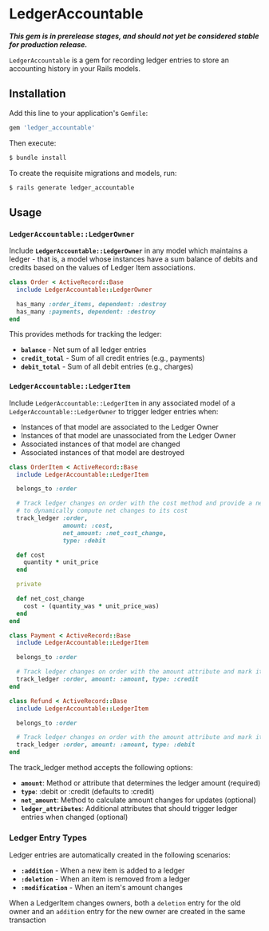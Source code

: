 # LedgerAccountable

**_This gem is in prerelease stages, and should not yet be considered stable for production release._**

`LedgerAccountable` is a gem for recording ledger entries to store an accounting history in your Rails models.

## Installation

Add this line to your application's `Gemfile`:

```ruby
gem 'ledger_accountable'
```

Then execute:

```bash
$ bundle install
```

To create the requisite migrations and models, run:

```bash
$ rails generate ledger_accountable
```

## Usage

### `LedgerAccountable::LedgerOwner`

Include **`LedgerAccountable::LedgerOwner`** in any model which maintains a ledger - that is, a model whose instances have a sum balance of debits and credits based on the values of Ledger Item associations.

```ruby
class Order < ActiveRecord::Base
  include LedgerAccountable::LedgerOwner

  has_many :order_items, dependent: :destroy
  has_many :payments, dependent: :destroy
end
```

This provides methods for tracking the ledger:

- **`balance`** - Net sum of all ledger entries
- **`credit_total`** - Sum of all credit entries (e.g., payments)
- **`debit_total`** - Sum of all debit entries (e.g., charges)

### `LedgerAccountable::LedgerItem`

Include `LedgerAccountable::LedgerItem` in any associated model of a `LedgerAccountable::LedgerOwner` to trigger ledger entries when:

- Instances of that model are associated to the Ledger Owner
- Instances of that model are unassociated from the Ledger Owner
- Associated instances of that model are changed
- Associated instances of that model are destroyed

```ruby
class OrderItem < ActiveRecord::Base
  include LedgerAccountable::LedgerItem

  belongs_to :order

  # Track ledger changes on order with the cost method and provide a net_amount
  # to dynamically compute net changes to its cost
  track_ledger :order,
               amount: :cost,
               net_amount: :net_cost_change,
               type: :debit

  def cost
    quantity * unit_price
  end

  private

  def net_cost_change
    cost - (quantity_was * unit_price_was)
  end
end

class Payment < ActiveRecord::Base
  include LedgerAccountable::LedgerItem

  belongs_to :order

  # Track ledger changes on order with the amount attribute and mark it as a credit
  track_ledger :order, amount: :amount, type: :credit
end

class Refund < ActiveRecord::Base
  include LedgerAccountable::LedgerItem

  belongs_to :order

  # Track ledger changes on order with the amount attribute and mark it as a debit
  track_ledger :order, amount: :amount, type: :debit
end
```

The track_ledger method accepts the following options:

- **`amount`**: Method or attribute that determines the ledger amount (required)
- **`type`**: :debit or :credit (defaults to :credit)
- **`net_amount`**: Method to calculate amount changes for updates (optional)
- **`ledger_attributes`**: Additional attributes that should trigger ledger entries when changed (optional)

### Ledger Entry Types

Ledger entries are automatically created in the following scenarios:

- **`:addition`** - When a new item is added to a ledger
- **`:deletion`** - When an item is removed from a ledger
- **`:modification`** - When an item's amount changes

When a LedgerItem changes owners, both a `deletion` entry for the old owner and an `addition` entry for the new owner are created in the same transaction

<!-- TODO: documentation for alternate object destruction libraries: callbacks to trigger ledger removal for objects that aren't destroyed -->
